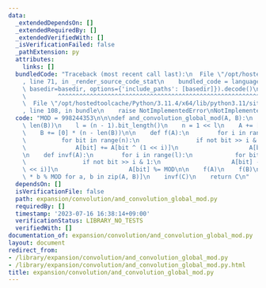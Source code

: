 ```yaml
---
data:
  _extendedDependsOn: []
  _extendedRequiredBy: []
  _extendedVerifiedWith: []
  _isVerificationFailed: false
  _pathExtension: py
  attributes:
    links: []
  bundledCode: "Traceback (most recent call last):\n  File \"/opt/hostedtoolcache/Python/3.11.4/x64/lib/python3.11/site-packages/onlinejudge_verify/documentation/build.py\"\
    , line 71, in _render_source_code_stat\n    bundled_code = language.bundle(stat.path,\
    \ basedir=basedir, options={'include_paths': [basedir]}).decode()\n          \
    \         ^^^^^^^^^^^^^^^^^^^^^^^^^^^^^^^^^^^^^^^^^^^^^^^^^^^^^^^^^^^^^^^^^^^^^^^^^^^^^^^^^\n\
    \  File \"/opt/hostedtoolcache/Python/3.11.4/x64/lib/python3.11/site-packages/onlinejudge_verify/languages/python.py\"\
    , line 108, in bundle\n    raise NotImplementedError\nNotImplementedError\n"
  code: "MOD = 998244353\n\n\ndef and_convolution_global_mod(A, B):\n    n = max(len(A),\
    \ len(B))\n    l = (n - 1).bit_length()\n    n = 1 << l\n    A += [0] * (n - len(A))\n\
    \    B += [0] * (n - len(B))\n\n    def f(A):\n        for i in range(l):\n  \
    \          for bit in range(n):\n                if not bit >> i & 1:\n      \
    \              A[bit] += A[bit ^ (1 << i)]\n                    A[bit] %= MOD\n\
    \n    def invf(A):\n        for i in range(l):\n            for bit in range(n):\n\
    \                if not bit >> i & 1:\n                    A[bit] -= A[bit ^ (1\
    \ << i)]\n                    A[bit] %= MOD\n\n    f(A)\n    f(B)\n    C = [a\
    \ * b % MOD for a, b in zip(A, B)]\n    invf(C)\n    return C\n"
  dependsOn: []
  isVerificationFile: false
  path: expansion/convolution/and_convolution_global_mod.py
  requiredBy: []
  timestamp: '2023-07-16 16:38:14+09:00'
  verificationStatus: LIBRARY_NO_TESTS
  verifiedWith: []
documentation_of: expansion/convolution/and_convolution_global_mod.py
layout: document
redirect_from:
- /library/expansion/convolution/and_convolution_global_mod.py
- /library/expansion/convolution/and_convolution_global_mod.py.html
title: expansion/convolution/and_convolution_global_mod.py
---
```

